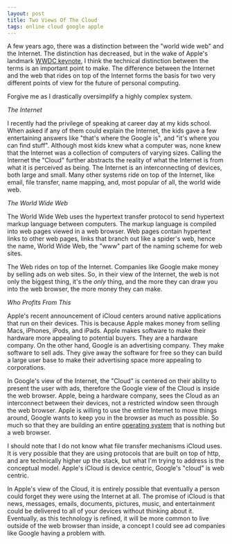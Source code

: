 ```yaml
---
layout: post
title: Two Views Of The Cloud
tags: online cloud google apple
---
```


A few years ago, there was a distinction between the "world wide web" and the Internet. The distinction has decreased, but in the wake of Apple's landmark [WWDC keynote][2], I think the technical distinction between the terms is an important point to make. The difference between the Internet and the web that rides on top of the Internet forms the basis for two very different points of view for the future of personal computing. 

Forgive me as I drastically oversimplify a highly complex system.

*The Internet*

I recently had the privilege of speaking at career day at my kids school. When asked if any of them could explain the Internet, the kids gave a few entertaining answers like "that's where the Google is", and "it's where you can find stuff". Although most kids knew what a computer was, none knew that the Internet was a collection of computers of varying sizes. Calling the Internet the "Cloud" further abstracts the reality of what the Internet is from what it is perceived as being. The Internet is an interconnecting of devices, both large and small. Many other systems ride on top of the Internet, like email, file transfer, name mapping, and, most popular of all, the world wide web.

*The World Wide Web*

The World Wide Web uses the hypertext transfer protocol to send hypertext markup language between computers. The markup language is compiled into web pages viewed in a web browser. Web pages contain hypertext links to other web pages, links that branch out like a spider's web, hence the name, World Wide Web, the "www" part of the naming scheme for web sites. 

The Web rides on top of the Internet. Companies like Google make money by selling ads on web sites. So, in their view of the Internet, the web is not only the biggest thing, it's the *only* thing, and the more they can draw you into the web browser, the more money they can make.

*Who Profits From This*

Apple's recent announcement of iCloud centers around native applications that run on their devices. This is because Apple makes money from selling Macs, iPhones, iPods, and iPads. Apple makes software to make their hardware more appealing to potential buyers. They are a hardware company. On the other hand, Google is an advertising company. They make software to sell ads. They give away the software for free so they can build a large user base to make their advertising space more appealing to corporations. 

In Google's view of the Internet, the "Cloud" is centered on their ability to present the user with ads, therefore the Google view of the Cloud is inside the web browser. Apple, being a hardware company, sees the Cloud as an interconnect between their devices, not a restricted window seen through the web browser. Apple is willing to use the entire Internet to move things around, Google wants to keep you in the browser as much as possible. So much so that they are building an entire [operating system][1] that is nothing but a web browser.

I should note that I do not know what file transfer mechanisms iCloud uses. It is very possible that they are using protocols that are built on top of http, and are technically higher up the stack, but what I'm trying to address is the conceptual model. Apple's iCloud is device centric, Google's "cloud" is web centric.

In Apple's view of the Cloud, it is entirely possible that eventually a person could forget they were using the Internet at all. The promise of iCloud is that news, messages, emails, documents, pictures, music, and entertainment could be delivered to all of your devices without thinking about it. Eventually, as this technology is refined, it will be more common to live outside of the web browser than inside, a concept I could see ad companies like Google having a problem with. 

[1]: http://en.wikipedia.org/wiki/Google_Chrome_OS
[2]: http://events.apple.com.edgesuite.net/11piubpwiqubf06/event/

